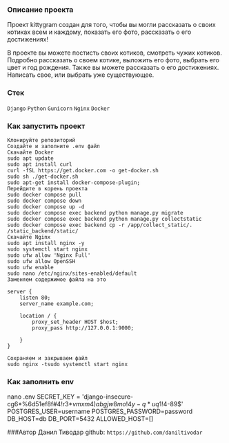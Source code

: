 ### Описание проекта
Проект kittygram создан для того, чтобы вы могли рассказать о своих котиках всем и каждому,
показать его фото, рассказать о его достижениях!

В проекте вы можете постисть своих котиков, смотреть чужих котиков.
Подробно рассказать о своем котике, выложить его фото, выбрать его цвет и год рождения.
Также вы можете рассказать о его достижениях. Написать свое, или выбрать уже существующее.


### Стек
```Django```
```Python```
```Gunicorn```
```Nginx```
```Docker```


### Как запустить проект
```
Клонируйте репозиторий
Создайте и заполните .env файл
Скачайте Docker
sudo apt update
sudo apt install curl
curl -fSL https://get.docker.com -o get-docker.sh
sudo sh ./get-docker.sh
sudo apt-get install docker-compose-plugin;
Перейдите в корень проекта
sudo docker compose pull
sudo docker compose down
sudo docker compose up -d
sudo docker compose exec backend python manage.py migrate
sudo docker compose exec backend python manage.py collectstatic
sudo docker compose exec backend cp -r /app/collect_static/. /static_backend/static/
Скачайте Nginx
sudo apt install nginx -y
sudo systemctl start nginx
sudo ufw allow 'Nginx Full'
sudo ufw allow OpenSSH
sudo ufw enable
sudo nano /etc/nginx/sites-enabled/default
Заменяем содержимое файла на это

server {
    listen 80;
    server_name example.com;
    
    location / {
        proxy_set_header HOST $host;
        proxy_pass http://127.0.0.1:9000;

    }
}

Сохраняем и закрываем файл
sudo nginx -tsudo systemctl start nginx
```

### Как заполнить env
nano .env
SECRET_KEY = 'django-insecure-cg6*%6d51ef8f#4!r3*$vmxm4)abgjw8mo!4y-q*uq1!4$-89$'
POSTGRES_USER=username
POSTGRES_PASSWORD=password
DB_HOST=db
DB_PORT=5432
ALLOWED_HOST=[]

###Автор
Данил Тиводар github: ```https://github.com/daniltivodar```